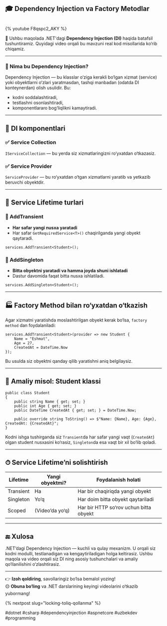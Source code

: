 ## 🎓 Dependency Injection va Factory Metodlar

<br/>
{% youtube F8qspc2_AKY  %}
<br/>

🚀 Ushbu maqolada .NET'dagi **Dependency Injection (DI)** haqida batafsil tushuntiramiz. Quyidagi video orqali bu mavzuni real kod misollarida ko‘rib chiqamiz.

---

### 📌 Nima bu Dependency Injection?

Dependency Injection — bu klasslar o‘ziga kerakli bo‘lgan xizmat (service) yoki obyektlarni o‘zlari yaratmasdan, tashqi manbadan (odatda DI konteynerdan) olish usulidir. Bu:
- kodni soddalashtiradi,
- testlashni osonlashtiradi,
- komponentlararo bog‘liqlikni kamaytiradi.

---

## 🧱 DI komponentlari

### ✅ Service Collection
`IServiceCollection` — bu yerda siz xizmatlaringizni ro‘yxatdan o‘tkazasiz.

### ✅ Service Provider
`ServiceProvider` — bu ro‘yxatdan o‘tgan xizmatlarni yaratib va yetkazib beruvchi obyektdir.

---

## 🔄 Service Lifetime turlari

### 🔹 AddTransient
- **Har safar yangi nusxa yaratadi**
- Har safar `GetRequiredService<T>()` chaqirilganda yangi obyekt qaytaradi.

```
services.AddTransient<Student>();
```

### 🔸 AddSingleton
- **Bitta obyektni yaratadi va hamma joyda shuni ishlatadi**
- Dastur davomida faqat bitta nusxa ishlatiladi.

```
services.AddSingleton<Student>();
```

---

## 🏭 Factory Method bilan ro‘yxatdan o‘tkazish

Agar xizmatni yaratishda moslashtirilgan obyekt kerak bo‘lsa, `factory method` dan foydalaniladi:

```
services.AddTransient<Student>(provider => new Student {
    Name = "Eshmat",
    Age = 27,
    CreatedAt = DateTime.Now
});
```

Bu usulda siz obyektni qanday qilib yaratishni aniq belgilaysiz.

---

## 🧪 Amaliy misol: Student klassi

```
public class Student
{
    public string Name { get; set; }
    public int Age { get; set; }
    public DateTime CreatedAt { get; set; } = DateTime.Now;

    public override string ToString() => $"Name: {Name}, Age: {Age}, CreatedAt: {CreatedAt}";
}
```

Kodni ishga tushirganda siz `Transient`da har safar yangi vaqt (`CreatedAt`) olgan student nusxasini ko‘rasiz, `Singleton`da esa vaqt bir xil bo‘lib qoladi.

---

## ⏱ Service Lifetime’ni solishtirish

| Lifetime     | Yangi obyektmi? | Foydalanish holati                    |
|--------------|------------------|--------------------------------------|
| Transient    | Ha               | Har bir chaqiriqda yangi obyekt      |
| Singleton    | Yo‘q             | Har doim bitta obyekt qaytariladi    |
| Scoped       | (Video’da yo‘q)  | Har bir HTTP so‘rov uchun bitta obyekt |

---

## 🔚 Xulosa

.NET’dagi Dependency Injection — kuchli va qulay mexanizm. U orqali siz kodni modulli, testlanadigan va kengaytiriladigan holga keltirasiz. Ushbu maqola va video orqali siz DI ning asosiy tushunchalari va amaliy qo‘llanilishini o‘zlashtirasiz.

---

👉 **Izoh qoldiring**, savollaringiz bo‘lsa bemalol yozing!  
🟡 **Obuna bo‘ling** va .NET darslarining keyingi videolarini o‘tkazib yubormang!

{% nextpost slug="locking-toliq-qollanma" %}

#dotnet #csharp #dependencyinjection #aspnetcore #uzbekdev #programming